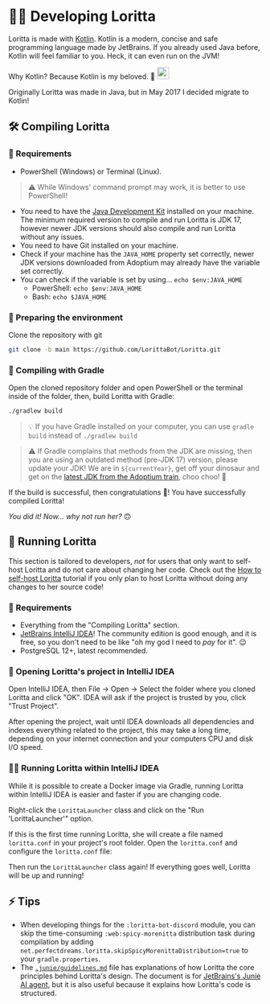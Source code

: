 # 👩‍💻 Developing Loritta

Loritta is made with [Kotlin](https://kotlinlang.org/). Kotlin is a modern, concise and safe programming language made by JetBrains. If you already used Java before, Kotlin will feel familiar to you. Heck, it can even run on the JVM!

Why Kotlin? Because Kotlin is my beloved. 🥺 <img src="https://cdn.discordapp.com/emojis/841285914159611914.gif" height="24" />

Originally Loritta was made in Java, but in May 2017 I decided migrate to Kotlin!

## 🛠️ Compiling Loritta

### 👷 Requirements

* PowerShell (Windows) or Terminal (Linux).
> ⚠️ While Windows' command prompt may work, it is better to use PowerShell!
* You need to have the [Java Development Kit](https://adoptium.net/) installed on your machine. The minimum required version to compile and run Loritta is JDK 17, however newer JDK versions should also compile and run Loritta without any issues.
* You need to have Git installed on your machine.
* Check if your machine has the `JAVA_HOME` property set correctly, newer JDK versions downloaded from Adoptium may already have the variable set correctly.
* You can check if the variable is set by using... `echo $env:JAVA_HOME`
    * PowerShell: `echo $env:JAVA_HOME`
    * Bash: `echo $JAVA_HOME`

### 🧹 Preparing the environment

Clone the repository with git

```bash
git clone -b main https://github.com/LorittaBot/Loritta.git
```

### 🐘 Compiling with Gradle

Open the cloned repository folder and open PowerShell or the terminal inside of the folder, then, build Loritta with Gradle:

```bash
./gradlew build
```

> 💡 If you have Gradle installed on your computer, you can use `gradle build` instead of `./gradlew build`

> ⚠️ If Gradle complains that methods from the JDK are missing, then you are using an outdated method (pre-JDK 17) version, please update your JDK! We are in `${currentYear}`, get off your dinosaur and get on the [latest JDK from the Adoptium train](https://adoptium.net/), choo choo! 🚄

If the build is successful, then congratulations 🎉! You have successfully compiled Loritta!

*You did it! Now... why not run her?* 🙃

## 💫 Running Loritta

This section is tailored to developers, *not* for users that only want to self-host Loritta and do not care about changing her code. Check out the [How to self-host Loritta](SELF-HOSTING.md) tutorial if you only plan to host Loritta without doing any changes to her source code!

### 👷 Requirements

* Everything from the "Compiling Loritta" section.
* [JetBrains IntelliJ IDEA](https://www.jetbrains.com/pt-br/idea/)! The community edition is good enough, and it is free, so you don't need to be like "oh my god I need to *pay* for it". 😉
* PostgreSQL 12+, latest recommended.

### 🧹 Opening Loritta's project in IntelliJ IDEA

Open IntelliJ IDEA, then File -> Open -> Select the folder where you cloned Loritta and click "OK". IDEA will ask if the project is trusted by you, click "Trust Project".

After opening the project, wait until IDEA downloads all dependencies and indexes everything related to the project, this may take a long time, depending on your internet connection and your computers CPU and disk I/O speed.

### 🏃‍♂️ Running Loritta within IntelliJ IDEA

While it is possible to create a Docker image via Gradle, running Loritta within IntelliJ IDEA is easier and faster if you are changing code.

Right-click the `LorittaLauncher` class and click on the "Run 'LorittaLauncher'" option.

If this is the first time running Loritta, she will create a file named `loritta.conf` in your project's root folder. Open the `loritta.conf` and configure the `loritta.conf` file:

Then run the `LorittaLauncher` class again! If everything goes well, Loritta will be up and running!

## ⚡ Tips

* When developing things for the `:loritta-bot-discord` module, you can skip the time-consuming `:web:spicy-morenitta` distribution task during compilation by adding `net.perfectdreams.loritta.skipSpicyMorenittaDistribution=true` to your `gradle.properties`.
* The [`.junie/guidelines.md`](../.junie/guidelines.md) file has explanations of how Loritta the core principles behind Loritta's design. The document is for [JetBrains's Junie AI agent](https://www.jetbrains.com/junie/), but it is also useful because it explains how Loritta's code is structured.